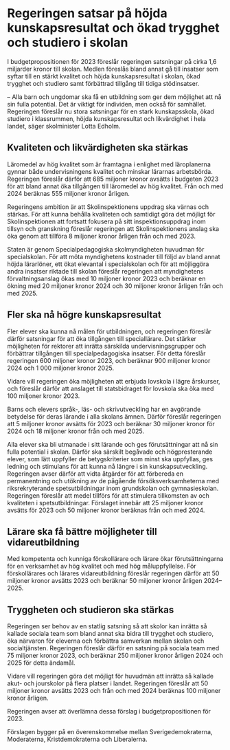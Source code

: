 # Regeringen satsar på höjda kunskapsresultat och ökad trygghet och studiero i skolan

I budgetpropositionen för 2023 föreslår regeringen satsningar på cirka 1,6 miljarder kronor till skolan. Medlen föreslås bland annat gå till insatser som syftar till en stärkt kvalitet och höjda kunskapsresultat i skolan, ökad trygghet och studiero samt förbättrad tillgång till tidiga stödinsatser.

– Alla barn och ungdomar ska få en utbildning som ger dem möjlighet att nå sin fulla potential. Det är viktigt för individen, men också för samhället. Regeringen föreslår nu stora satsningar för en stark kunskapsskola, ökad studiero i klassrummen, höjda kunskapsresultat och likvärdighet i hela landet, säger skolminister Lotta Edholm.

## Kvaliteten och likvärdigheten ska stärkas

Läromedel av hög kvalitet som är framtagna i enlighet med läroplanerna gynnar både undervisningens kvalitet och minskar lärarnas arbetsbörda. Regeringen föreslår därför att 685 miljoner kronor avsätts i budgeten 2023 för att bland annat öka tillgången till läromedel av hög kvalitet. Från och med 2024 beräknas 555 miljoner kronor årligen.

Regeringens ambition är att Skolinspektionens uppdrag ska värnas och stärkas. För att kunna behålla kvaliteten och samtidigt göra det möjligt för Skolinspektionen att fortsatt fokusera på sitt inspektionsuppdrag inom tillsyn och granskning föreslår regeringen att Skolinspektionens anslag ska öka genom att tillföra 8 miljoner kronor årligen från och med 2023.

Staten är genom Specialpedagogiska skolmyndigheten huvudman för specialskolan. För att möta myndighetens kostnader till följd av bland annat höjda lärarlöner, ett ökat elevantal i specialskolan och för att möjliggöra andra insatser riktade till skolan föreslår regeringen att myndighetens förvaltningsanslag ökas med 10 miljoner kronor 2023 och beräknar en ökning med 20 miljoner kronor 2024 och 30 miljoner kronor årligen från och med 2025.

## Fler ska nå högre kunskapsresultat

Fler elever ska kunna nå målen för utbildningen, och regeringen föreslår därför satsningar för att öka tillgången till speciallärare. Det stärker möjligheten för rektorer att inrätta särskilda undervisningsgrupper och förbättrar tillgången till specialpedagogiska insatser. För detta föreslår regeringen 600 miljoner kronor 2023, och beräknar 900 miljoner kronor 2024 och 1 000 miljoner kronor 2025.

Vidare vill regeringen öka möjligheten att erbjuda lovskola i lägre årskurser, och föreslår därför att anslaget till statsbidraget för lovskola ska öka med 100 miljoner kronor 2023.

Barns och elevers språk-, läs- och skrivutveckling har en avgörande betydelse för deras lärande i alla skolans ämnen. Därför föreslår regeringen att 5 miljoner kronor avsätts för 2023 och beräknar 30 miljoner kronor för 2024 och 18 miljoner kronor från och med 2025.

Alla elever ska bli utmanade i sitt lärande och ges förutsättningar att nå sin fulla potential i skolan. Därför ska särskilt begåvade och högpresterande elever, som lätt uppfyller de betygskriterier som minst ska uppfyllas, ges ledning och stimulans för att kunna nå längre i sin kunskapsutveckling. Regeringen avser därför att vidta åtgärder för att förbereda en permanentning och utökning av de pågående försöksverksamheterna med riksrekryterande spetsutbildningar inom grundskolan och gymnasieskolan. Regeringen föreslår att medel tillförs för att stimulera tillkomsten av och kvaliteten i spetsutbildningar. Förslaget innebär att 25 miljoner kronor avsätts för 2023 och 50 miljoner kronor beräknas från och med 2024.

## Lärare ska få bättre möjligheter till vidareutbildning

Med kompetenta och kunniga förskollärare och lärare ökar förutsättningarna för en verksamhet av hög kvalitet och med hög måluppfyllelse. För förskollärares och lärares vidareutbildning föreslår regeringen därför att 50 miljoner kronor avsätts 2023 och beräknar 50 miljoner kronor årligen 2024–2025.

## Tryggheten och studieron ska stärkas

Regeringen ser behov av en statlig satsning så att skolor kan inrätta så kallade sociala team som bland annat ska bidra till trygghet och studiero, öka närvaron för eleverna och förbättra samverkan mellan skolan och socialtjänsten. Regeringen föreslår därför en satsning på sociala team med 75 miljoner kronor 2023, och beräknar 250 miljoner kronor årligen 2024 och 2025 för detta ändamål.

Vidare vill regeringen göra det möjligt för huvudmän att inrätta så kallade akut- och jourskolor på flera platser i landet. Regeringen föreslår att 50 miljoner kronor avsätts 2023 och från och med 2024 beräknas 100 miljoner kronor årligen.

Regeringen avser att överlämna dessa förslag i budgetpropositionen för 2023.

Förslagen bygger på en överenskommelse mellan Sverigedemokraterna, Moderaterna, Kristdemokraterna och Liberalerna.
